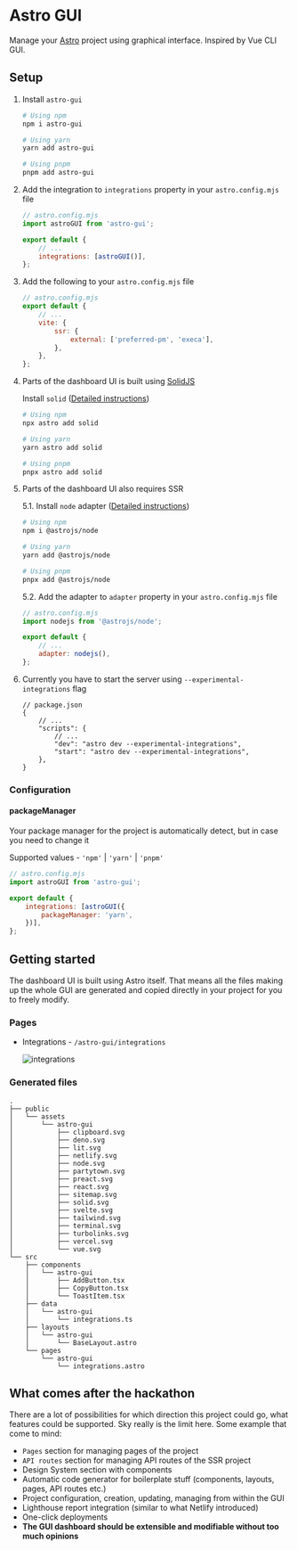 # Astro GUI

Manage your [Astro](https://astro.build) project using graphical interface. Inspired by Vue CLI GUI.

## Setup

1. Install `astro-gui`

    ```sh
    # Using npm
    npm i astro-gui

    # Using yarn
    yarn add astro-gui

    # Using pnpm
    pnpm add astro-gui
    ```

2. Add the integration to `integrations` property in your `astro.config.mjs` file

    ```js
    // astro.config.mjs
    import astroGUI from 'astro-gui';

    export default {
        // ...
        integrations: [astroGUI()],
    };
    ```

3. Add the following to your `astro.config.mjs` file

    ```js
    // astro.config.mjs
    export default {
        // ...
        vite: {
            ssr: {
                external: ['preferred-pm', 'execa'],
            },
        },
    };
    ```

4. Parts of the dashboard UI is built using [SolidJS](https://www.solidjs.com/)

    Install `solid` ([Detailed instructions](https://github.com/withastro/astro/tree/main/packages/integrations/solid))

    ```sh
    # Using npm
    npx astro add solid

    # Using yarn
    yarn astro add solid

    # Using pnpm
    pnpx astro add solid
    ```

5. Parts of the dashboard UI also requires SSR

    5.1. Install `node` adapter ([Detailed instructions](https://github.com/withastro/astro/tree/main/packages/integrations/node))

    ```sh
    # Using npm
    npm i @astrojs/node

    # Using yarn
    yarn add @astrojs/node

    # Using pnpm
    pnpx add @astrojs/node
    ```
    
    5.2. Add the adapter to `adapter` property in your `astro.config.mjs` file

    ```js
    // astro.config.mjs
    import nodejs from '@astrojs/node';

    export default {
        // ...
        adapter: nodejs(),
    };
    ```

6. Currently you have to start the server using `--experimental-integrations` flag

    ```json5
    // package.json
    {
        // ...
        "scripts": {
            // ...
            "dev": "astro dev --experimental-integrations",
            "start": "astro dev --experimental-integrations",
        },
    }
    ```

### Configuration

#### packageManager

Your package manager for the project is automatically detect, but in case you need to change it

Supported values - `'npm'` | `'yarn'` | `'pnpm'`

```js
// astro.config.mjs
import astroGUI from 'astro-gui';

export default {
    integrations: [astroGUI({
        packageManager: 'yarn',
    })],
};
```

## Getting started

The dashboard UI is built using Astro itself. That means all the files making up the whole GUI are generated and copied directly in your project for you to freely modify.

### Pages

* Integrations - `/astro-gui/integrations`

    ![integrations](https://user-images.githubusercontent.com/85392357/168479443-b6d91bc5-46e4-4776-8db5-a14702f78045.png)


### Generated files

```
.
├── public
│   └── assets
│       └── astro-gui
│           ├── clipboard.svg
│           ├── deno.svg
│           ├── lit.svg
│           ├── netlify.svg
│           ├── node.svg
│           ├── partytown.svg
│           ├── preact.svg
│           ├── react.svg
│           ├── sitemap.svg
│           ├── solid.svg
│           ├── svelte.svg
│           ├── tailwind.svg
│           ├── terminal.svg
│           ├── turbolinks.svg
│           ├── vercel.svg
│           └── vue.svg
└── src
    ├── components
    │   └── astro-gui
    │       ├── AddButton.tsx
    │       ├── CopyButton.tsx
    │       └── ToastItem.tsx
    ├── data
    │   └── astro-gui
    │       └── integrations.ts
    ├── layouts
    │   └── astro-gui
    │       └── BaseLayout.astro
    └── pages
        └── astro-gui
            └── integrations.astro
```

## What comes after the hackathon

There are a lot of possibilities for which direction this project could go, what features could be supported. Sky really is the limit here. Some example that come to mind:

* `Pages` section for managing pages of the project
* `API routes` section for managing API routes of the SSR project
* Design System section with components
* Automatic code generator for boilerplate stuff (components, layouts, pages, API routes etc.)
* Project configuration, creation, updating, managing from within the GUI
* Lighthouse report integration (similar to what Netlify introduced)
* One-click deployments
* **The GUI dashboard should be extensible and modifiable without too much opinions**
